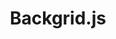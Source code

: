 ---
codehost: https://github.com/wyuenho/backgrid
logohandle: backgridjs
sort: backgridjs
title: Backgrid.js
twitter: https://x.com/share
website: https://backgridjs.com/
---